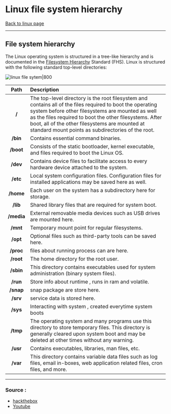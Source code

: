 # Linux file system hierarchy
[Back to linux page](./index.md)

---

## File system hierarchy

The Linux operating system is structured in a tree-like hierarchy and is documented in the [Filesystem Hierarchy](http://www.pathname.com/fhs/) Standard (FHS). Linux is structured with the following standard top-level directories:

![linux file sytem|800](https://academy.hackthebox.eu/storage/modules/18/NEW_filesystem.png)

|**Path**|**Description**|
|:-:|:-|
|**/**|The top-level directory is the root filesystem and contains all of the files required to boot the operating system before other filesystems are mounted as well as the files required to boot the other filesystems. After boot, all of the other filesystems are mounted at standard mount points as subdirectories of the root.|
|**/bin**|Contains essential command binaries.|
|**/boot**|Consists of the static bootloader, kernel executable, and files required to boot the Linux OS.|
|**/dev**|Contains device files to facilitate access to every hardware device attached to the system.|
|**/etc**|Local system configuration files. Configuration files for installed applications may be saved here as well.|
|**/home**|Each user on the system has a subdirectory here for storage.|
|**/lib**|Shared library files that are required for system boot.|
|**/media**|External removable media devices such as USB drives are mounted here.|
|**/mnt**|Temporary mount point for regular filesystems.|
|**/opt**|Optional files such as third-party tools can be saved here.|
|**/proc**|files about running process can are here.|
|**/root**|The home directory for the root user.|
|**/sbin**|This directory contains executables used for system administration (binary system files).|
|**/run**|Store info about runtime , runs in ram and volatile.|
|**/snap**|snap package are store here.|
|**/srv**|service data is stored here.|
|**/sys**|Interacting with system , created everytime system boots|
|**/tmp**|The operating system and many programs use this directory to store temporary files. This directory is generally cleared upon system boot and may be deleted at other times without any warning.|
|**/usr**|Contains executables, libraries, man files, etc.|
|**/var**|This directory contains variable data files such as log files, email in-boxes, web application related files, cron files, and more.|

---

### Source :
- [hackthebox](https://academy.hackthebox.eu/module/18)
- [Youtube](https://youtu.be/HbgzrKJvDRw)
